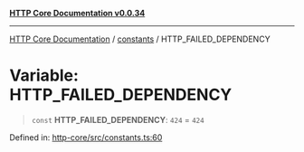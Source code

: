 [**HTTP Core Documentation v0.0.34**](../../README.md)

***

[HTTP Core Documentation](../../modules.md) / [constants](../README.md) / HTTP\_FAILED\_DEPENDENCY

# Variable: HTTP\_FAILED\_DEPENDENCY

> `const` **HTTP\_FAILED\_DEPENDENCY**: `424` = `424`

Defined in: [http-core/src/constants.ts:60](https://github.com/stonemjs/http-core/blob/fb38b6d1cb0bd2bb4e252ff611571ec3c006aa1e/src/constants.ts#L60)
